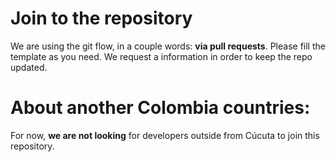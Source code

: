 # Join to the repository
We are using the git flow, in a couple words: **via pull requests**. Please fill the template as you need. We request a information in order to keep the repo updated.

# About another Colombia countries:
For now, **we are not looking** for developers outside from Cúcuta to join this repository.

